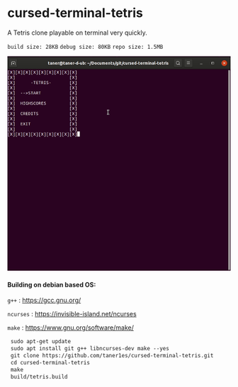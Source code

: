 # cursed-terminal-tetris

A Tetris clone playable on terminal very quickly.

`build size: 28KB`
`debug size: 80KB`
`repo size: 1.5MB`

![Playshot](playshot.gif)

#### Building on debian based OS:

`g++`  : <https://gcc.gnu.org/>

`ncurses` : <https://invisible-island.net/ncurses>

`make` : https://www.gnu.org/software/make/

     sudo apt-get update
     sudo apt install git g++ libncurses-dev make --yes
     git clone https://github.com/taner1es/cursed-terminal-tetris.git
     cd cursed-terminal-tetris
     make
     build/tetris.build
